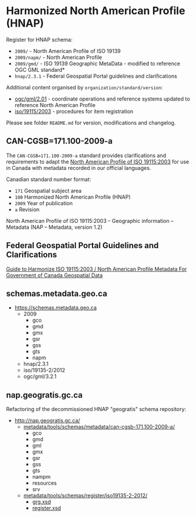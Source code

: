 # Harmonized North American Profile (HNAP) 

Register for HNAP schema:

* `2009/` - North American Profile of ISO 19139
* `2009/napm/` - North American Profile
* `2009/gmd/` - ISO 19139 Geographic MetaData - modified to reference OGC GML standard* 
* `hnap/2.3.1` - Federal Geospatial Portal guidelines and clarifications
 
Additional content organised by `organization/standard/version`:

* [ogc/gml/2.01](ogc/gml/2.01) - coordinate operations and reference systems updated to reference North American Profile
* [iso/19115/2003](iso/19135-2/2012) - procedures for item registration

Please see folder ``README.md`` for version, modifications and changelog.

## CAN-CGSB=171.100-2009-a

The ``CAN-CGSB=171.100-2009-a`` standard provides clarifications and requirements to adapt 
the [North American Profile of ISO 19115:2003](https://www.fgdc.gov/metadata/geospatial-metadata-standards#nap) for use in Canada with metadata recorded in our official languages.

Canadian standard number format:

* `171` Geospatial subject area
* `100` Harmonized North American Profile (HNAP)
* `2009` Year of publication
* `a` Revision

North American Profile of ISO 19115:2003 – Geographic information – Metadata (NAP – Metadata, version 1.2)

## Federal Geospatial Portal Guidelines and Clarifications

[Guide to Harmonize ISO 19115:2003 / North American Profile Metadata For Government of Canada Geospatial Data](hnap/2.3.1/HNAP.md)

## schemas.metadata.geo.ca

* https://schemas.metadata.geo.ca
  * 2009
    * gco
    * gmd
    * gmx
    * gsr
    * gss
    * gts
    * napm
  * hnap/2.3.1
  * iso/19135-2/2012
  * ogc/gml/3.2.1
 
## nap.geogratis.gc.ca 

Refactoring of the decommissioned HNAP "geogratis" schema repository:

* http://nap.geogratis.gc.ca/
  * [metadata/tools/schemas/metadata/can-cgsb-171.100-2009-a/](http://nap.geogratis.gc.ca/metadata/tools/schemas/metadata/can-cgsb-171.100-2009-a/)
    * gco
    * gmd
    * gml
    * gmx
    * gsr
    * gss
    * gts
    * nampm
    * resources
    * srv
  * [metadata/tools/schemas/register/iso19135-2-2012/](http://nap.geogratis.gc.ca/metadata/tools/schemas/register/iso19135-2-2012/)
    * [grg.xsd](http://nap.geogratis.gc.ca/metadata/tools/schemas/register/iso19135-2-2012/grg.xsd)
    * [register.xsd](http://nap.geogratis.gc.ca/metadata/tools/schemas/register/iso19135-2-2012/register.xsd)